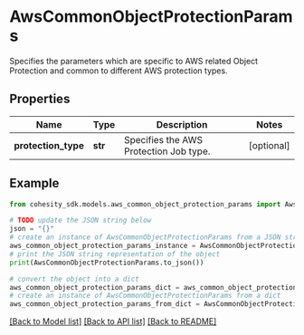 # AwsCommonObjectProtectionParams

Specifies the parameters which are specific to AWS related Object Protection and common to different AWS protection types.

## Properties

Name | Type | Description | Notes
------------ | ------------- | ------------- | -------------
**protection_type** | **str** | Specifies the AWS Protection Job type. | [optional] 

## Example

```python
from cohesity_sdk.models.aws_common_object_protection_params import AwsCommonObjectProtectionParams

# TODO update the JSON string below
json = "{}"
# create an instance of AwsCommonObjectProtectionParams from a JSON string
aws_common_object_protection_params_instance = AwsCommonObjectProtectionParams.from_json(json)
# print the JSON string representation of the object
print(AwsCommonObjectProtectionParams.to_json())

# convert the object into a dict
aws_common_object_protection_params_dict = aws_common_object_protection_params_instance.to_dict()
# create an instance of AwsCommonObjectProtectionParams from a dict
aws_common_object_protection_params_from_dict = AwsCommonObjectProtectionParams.from_dict(aws_common_object_protection_params_dict)
```
[[Back to Model list]](../README.md#documentation-for-models) [[Back to API list]](../README.md#documentation-for-api-endpoints) [[Back to README]](../README.md)


